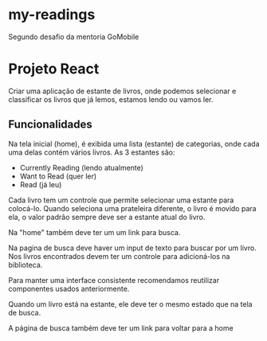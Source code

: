 # my-readings
Segundo desafio da mentoria GoMobile

# Projeto React

Criar uma aplicação de estante de livros, onde podemos selecionar e classificar os livros que já lemos, estamos lendo ou vamos ler.

## Funcionalidades

Na tela inicial (home), é exibida uma lista (estante) de categorias, onde cada uma delas contém vários livros. As 3 estantes são:

- Currently Reading (lendo atualmente)
- Want to Read (quer ler)
- Read (já leu)

Cada livro tem um controle que permite selecionar uma estante para colocá-lo. Quando seleciona uma prateleira diferente, o livro é movido para ela, o valor padrão sempre deve ser a estante atual do livro.

Na "home" também deve ter um um link para busca.

Na pagina de busca deve haver um input de texto para buscar por um livro. Nos livros encontrados devem ter um controle para adicioná-los na biblioteca. 

Para manter uma interface consistente recomendamos reutilizar componentes usados anteriormente.

Quando um livro está na estante, ele deve ter o mesmo estado que na tela de busca.

A página de busca também deve ter um link para voltar para a home
